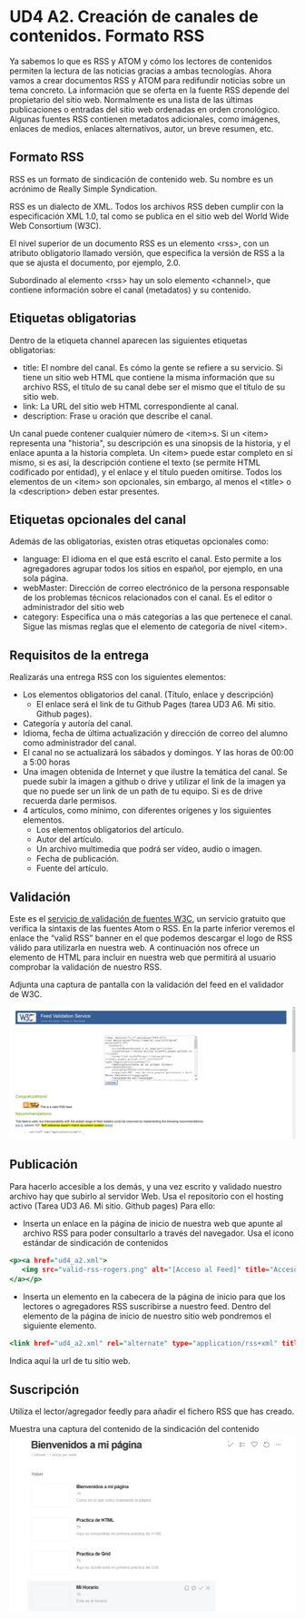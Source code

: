 # UD4 A2. Creación de canales de contenidos. Formato RSS

Ya sabemos lo que es RSS y ATOM y cómo los lectores de contenidos permiten la lectura de las noticias gracias a ambas tecnologías. 
Ahora vamos a crear documentos RSS y ATOM para redifundir noticias sobre un tema concreto. La información que se oferta en la fuente RSS depende del propietario del sitio web.
Normalmente es una lista de las últimas publicaciones o entradas del sitio web  ordenadas en orden cronológico. Algunas fuentes RSS contienen metadatos adicionales, como imágenes, enlaces de medios, enlaces alternativos, autor, un breve resumen, etc.

## Formato RSS

RSS es un formato de sindicación de contenido web. Su nombre es un acrónimo de Really Simple Syndication.

RSS es un dialecto de XML. Todos los archivos RSS deben cumplir con la especificación XML 1.0, tal como se publica en el sitio web del World Wide Web Consortium (W3C).

El nivel superior de un documento RSS es un elemento &lt;rss&gt;, con un atributo obligatorio llamado versión, que especifica la versión de RSS a la que se ajusta el documento, por ejemplo,  2.0.

Subordinado al elemento &lt;rss&gt; hay un solo elemento &lt;channel&gt;, que contiene información sobre el canal (metadatos) y su contenido.

## Etiquetas obligatorias 
  Dentro de la etiqueta channel aparecen las siguientes etiquetas obligatorias:
  - title: El nombre del canal. Es cómo la gente se refiere a su servicio. Si tiene un sitio web HTML que contiene la misma información que su archivo RSS, el título de su canal debe ser el mismo que el título de su sitio web. 
  - link: La URL del sitio web HTML correspondiente al canal.
  - description:  Frase u oración que describe el canal.
  
  Un canal puede contener cualquier número de &lt;item&gt;s. Si un &lt;item&gt;  representa una "historia", su descripción es una sinopsis de la historia, y el enlace apunta a la historia completa. Un &lt;item&gt;  puede estar completo en sí mismo, si es así, la descripción contiene el texto (se permite HTML codificado por entidad), y el enlace y el título pueden omitirse. Todos los elementos de un &lt;item&gt; son opcionales, sin embargo, al menos  el &lt;title&gt; o la &lt;description&gt;  deben estar presentes.
  
## Etiquetas opcionales del canal
  Además de las obligatorias, existen otras etiquetas opcionales como:
  - language: El idioma en el que está escrito el canal. Esto permite a los agregadores agrupar todos los sitios en español, por ejemplo, en una sola página. 
  - webMaster: Dirección de correo electrónico de la persona responsable de los problemas técnicos relacionados con el canal. Es el editor o administrador del sitio web
  - category: Especifica una o más categorías a las que pertenece el canal. Sigue las mismas reglas que el elemento de categoría de nivel &lt;item&gt;.
  
## Requisitos de la entrega

Realizarás una entrega RSS con los siguientes elementos:
- Los elementos obligatorios del canal. (Título, enlace y descripción)
  - El enlace será el link de tu Github Pages (tarea UD3 A6. Mi sitio. Github pages).
- Categoría y autoría del canal.
- Idioma, fecha de última actualización y dirección de correo del alumno como administrador del canal.
-  El canal no se actualizará los sábados y domingos. Y las horas de 00:00 a 5:00 horas
- Una imagen obtenida de Internet y que ilustre la temática del canal. Se puede subir la imagen a github o drive y utilizar el link de la imagen ya que no puede ser un link de un path de tu equipo. Si es de drive recuerda darle permisos.
- 4 artículos, como mínimo, con diferentes orígenes y los siguientes elementos.
  - Los elementos obligatorios del artículo.  
  - Autor del artículo.
  - Un archivo multimedia que podrá ser vídeo, audio o imagen.
  - Fecha de publicación.
  - Fuente del artículo.


## Validación
  
 Este es el  [servicio de validación de fuentes W3C](https://validator.w3.org/feed/), un servicio gratuito que verifica la sintaxis de las fuentes Atom o RSS. En la parte inferior veremos el enlace the “valid RSS” banner en el que podemos
descargar el logo de RSS válido para utilizarla en nuestra web. A continuación nos ofrece un
elemento de HTML para incluir en nuestra web que permitirá al usuario comprobar la
validación de nuestro RSS. 
  
  Adjunta una captura de pantalla con la validación del feed en el validador de W3C.

  ![validación_rss](validation_rss.PNG)
  
## Publicación
  Para hacerlo accesible a los demás, y una  vez escrito y validado nuestro archivo hay que subirlo al servidor Web. Usa el repositorio con el hosting activo (Tarea UD3 A6. Mi sitio. Github pages) Para ello:
- Inserta un enlace en la página de inicio de nuestra web que apunte al archivo RSS
para poder consultarlo a través del navegador. Usa el icono estándar de sindicación
de contenidos
```htm
<p><a href="ud4_a2.xml">
   <img src="valid-rss-rogers.png" alt="[Acceso al Feed]" title="Acceso al feed" />
</a></p>
```

- Inserta un elemento <link> en la cabecera de la página de inicio para que los
lectores o agregadores RSS suscribirse a nuestro feed. Dentro del elemento <head> de la página de inicio de nuestro sitio web pondremos
el siguiente elemento.
```htm
<link href="ud4_a2.xml" rel="alternate" type="application/rss+xml" title="RSS 2.0">  
```
Indica aquí la url de tu sitio web.
  

  
## Suscripción
Utiliza el lector/agregador  feedly para añadir el fichero RSS que has creado.

Muestra una captura del contenido de la sindicación del contenido
![RSS](rss_sub.PNG)